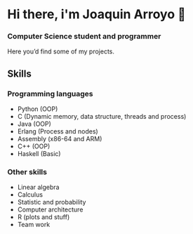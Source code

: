 # Hi there, i'm Joaquin Arroyo 👋
### Computer Science student and programmer

Here you’d find some of my projects.

## Skills
### Programming languages
- Python (OOP)
- C (Dynamic memory, data structure, threads and process)
- Java (OOP)
- Erlang (Process and nodes)
- Assembly (x86-64 and ARM)
- C++ (OOP)
- Haskell (Basic)

### Other skills
- Linear algebra
- Calculus
- Statistic and probability
- Computer architecture
- R (plots and stuff)
- Team work
